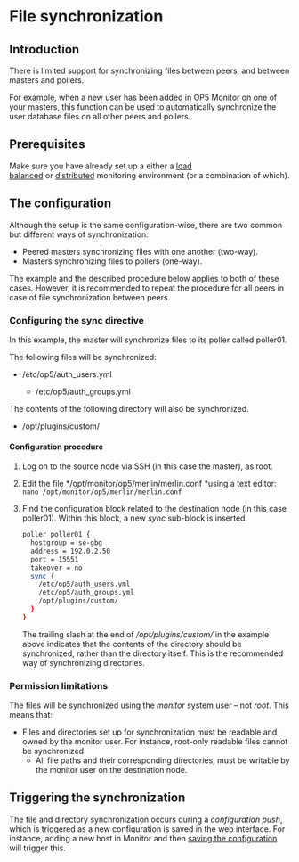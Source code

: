 # File synchronization

## Introduction

There is limited support for synchronizing files between peers, and between masters and pollers.

For example, when a new user has been added in OP5 Monitor on one of your masters, this function can be used to automatically synchronize the user database files on all other peers and pollers.

## Prerequisites

Make sure you have already set up a either a [load balanced](Load_balanced_monitoring) or [distributed](Distributed_Monitoring) monitoring environment (or a combination of which).

## The configuration

Although the setup is the same configuration-wise, there are two common but different ways of synchronization:

- Peered masters synchronizing files with one another (two-way).
- Masters synchronizing files to pollers (one-way).

The example and the described procedure below applies to both of these cases. However, it is recommended to repeat the procedure for all peers in case of file synchronization between peers.

### Configuring the sync directive

In this example, the master will synchronize files to its poller called poller01.

The following files will be synchronized:

- /etc/op5/auth\_users.yml

  - /etc/op5/auth\_groups.yml

The contents of the following directory will also be synchronized.

- /opt/plugins/custom/

#### Configuration procedure

1. Log on to the source node via SSH (in this case the master), as root.
2. Edit the file */opt/monitor/op5/merlin/merlin.conf *using a text editor:
    `nano /opt/monitor/op5/merlin/merlin.conf `
3. Find the configuration block related to the destination node (in this case poller01). Within this block, a new *sync* sub-block is inserted.

    ``` {.bash data-syntaxhighlighter-params="brush: bash; gutter: false; theme: Confluence" data-theme="Confluence" style="brush: bash; gutter: false; theme: Confluence"}
    poller poller01 {
      hostgroup = se-gbg
      address = 192.0.2.50
      port = 15551
      takeover = no
      sync {
        /etc/op5/auth_users.yml
        /etc/op5/auth_groups.yml
        /opt/plugins/custom/
      }
    }
    ```

    The trailing slash at the end of */opt/plugins/custom/* in the example above indicates that the contents of the directory should be synchronized, rather than the directory itself. This is the recommended way of synchronizing directories.

### Permission limitations

The files will be synchronized using the *monitor* system user – not *root*. This means that:

- Files and directories set up for synchronization must be readable and owned by the monitor user. For instance, root-only readable files cannot be synchronized.
  - All file paths and their corresponding directories, must be writable by the monitor user on the destination node.

## Triggering the synchronization

The file and directory synchronization occurs during a *configuration push*, which is triggered as a new configuration is saved in the web interface. For instance, adding a new host in Monitor and then [saving the configuration](The_basics) will trigger this.
